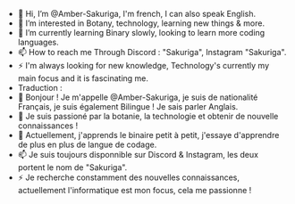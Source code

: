 - 👋 Hi, I’m @Amber-Sakuriga, I'm french, I can also speak English.
- 👀 I’m interested in Botany, technology, learning new things & more.
- 🌱 I’m currently learning Binary slowly, looking to learn more coding languages.
- 📫 How to reach me Through Discord : "Sakuriga", Instagram "Sakuriga".
- ⚡ I'm always looking for new knowledge, Technology's currently my main focus and it is fascinating me.
- Traduction :
- 👋 Bonjour ! Je m'appelle @Amber-Sakuriga, je suis de nationalité Français, je suis également Bilingue ! Je sais parler Anglais.
- 👀 Je suis passioné par la botanie, la technologie et obtenir de nouvelle connaissances !
- 🌱 Actuellement, j'apprends le binaire petit à petit, j'essaye d'apprendre de plus en plus de langue de codage.
- 📫 Je suis toujours disponnible sur Discord & Instagram, les deux portent le nom de "Sakuriga".
- ⚡ Je recherche constamment des nouvelles connaissances, actuellement l'informatique est mon focus, cela me passionne !

